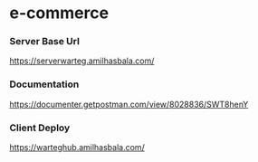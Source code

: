 # e-commerce

### Server Base Url
https://serverwarteg.amilhasbala.com/

### Documentation
https://documenter.getpostman.com/view/8028836/SWT8henY

### Client Deploy
https://warteghub.amilhasbala.com/